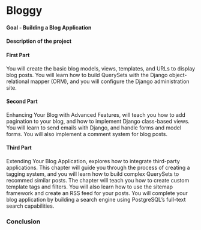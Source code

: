 # Bloggy

#### Goal - Building a Blog Application

#### Description of the project

#### First Part
You will create the basic blog models, views, templates, and URLs to display blog posts. You will learn how to build QuerySets with the Django object-relational mapper (ORM), and you will configure the Django administration site.

#### Second Part
Enhancing Your Blog with Advanced Features, will teach you how to add pagination to your blog, and how to implement Django class-based views. You will learn to send emails with Django, and handle forms and model forms. You will also implement a comment system for blog posts.

#### Third Part
Extending Your Blog Application, explores how to integrate third-party applications. This chapter will guide you through the process of creating a tagging system, and you will learn how to build complex QuerySets to recommed similar posts. The chapter will teach you how to create custom template tags and filters. You will also learn how to use the sitemap framework and create an RSS feed for your posts. You will complete your blog application by building a search engine using PostgreSQL’s full-text search capabilities.

### Conclusion

